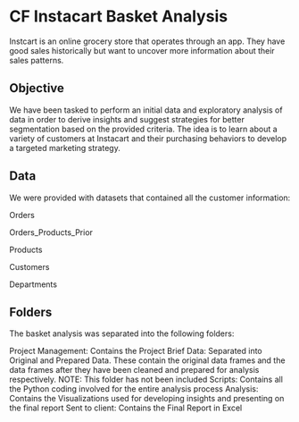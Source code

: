 # CF Instacart Basket Analysis
Instcart is an online grocery store that operates through an app. They have good sales historically but want to uncover more information about their sales patterns.

## Objective
We have been tasked to perform an initial data and exploratory analysis of data in order to derive insights and suggest strategies for better segmentation based on the provided criteria. The idea is to learn about a variety of customers at Instacart and their purchasing behaviors to develop a targeted marketing strategy.

## Data
We were provided with datasets that contained all the customer information:

Orders

Orders_Products_Prior

Products

Customers

Departments

## Folders
The basket analysis was separated into the following folders:

Project Management: Contains the Project Brief
Data: Separated into Original and Prepared Data. These contain the original data frames and the data frames after they have been cleaned and prepared for analysis respectively. NOTE: This folder has not been included
Scripts: Contains all the Python coding involved for the entire analysis process
Analysis: Contains the Visualizations used for developing insights and presenting on the final report
Sent to client: Contains the Final Report in Excel
